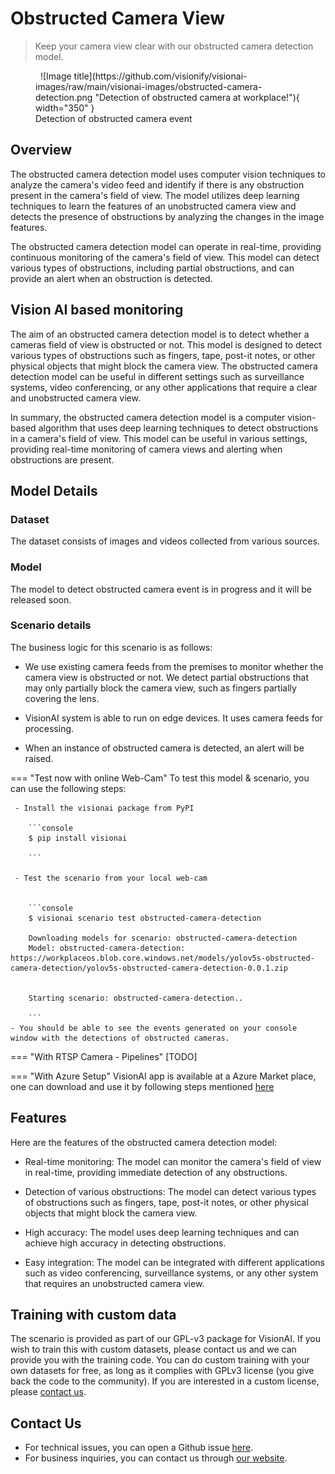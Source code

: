 # **Obstructed Camera View**

> Keep your camera view clear with our obstructed camera detection model.

<figure markdown>
  ![Image title](https://github.com/visionify/visionai-images/raw/main/visionai-images/obstructed-camera-detection.png "Detection of obstructed camera at workplace!"){ width="350" }<figcaption>Detection of obstructed camera event</figcaption>
</figure>

## Overview

The obstructed camera detection model uses computer vision techniques to analyze the camera's video feed and identify if there is any obstruction present in the camera's field of view. The model utilizes deep learning techniques to learn the features of an unobstructed camera view and detects the presence of obstructions by analyzing the changes in the image features.

The obstructed camera detection model can operate in real-time, providing continuous monitoring of the camera's field of view. This model can detect various types of obstructions, including partial obstructions, and can provide an alert when an obstruction is detected.


## Vision AI based monitoring

The aim of an obstructed camera detection model is to detect whether a cameras field of view is obstructed or not. This model is designed to detect various types of obstructions such as fingers, tape, post-it notes, or other physical objects that might block the camera view. The obstructed camera detection model can be useful in different settings such as surveillance systems, video conferencing, or any other applications that require a clear and unobstructed camera view.

In summary, the obstructed camera detection model is a computer vision-based algorithm that uses deep learning techniques to detect obstructions in a camera's field of view. This model can be useful in various settings, providing real-time monitoring of camera views and alerting when obstructions are present.

## Model Details

### Dataset

The dataset consists of images and videos collected from various sources. 

### Model
The model to detect obstructed camera event is in progress and it will be released soon. 

### Scenario details

The business logic for this scenario is as follows:

- We use existing camera feeds from the premises to monitor whether the camera view is obstructed or not. We detect partial obstructions that may only partially block the camera view, such as fingers partially covering the lens. 

- VisionAI system is able to run on edge devices. It uses camera feeds for processing.

- When an instance of obstructed camera is detected, an alert will be raised.

=== "Test now with online Web-Cam"
     To test this model & scenario, you can use the following steps:

     - Install the visionai package from PyPI
     
        ```console
        $ pip install visionai
        
        ```
     
     - Test the scenario from your local web-cam
     

        ```console
        $ visionai scenario test obstructed-camera-detection

        Downloading models for scenario: obstructed-camera-detection
        Model: obstructed-camera-detection: https://workplaceos.blob.core.windows.net/models/yolov5s-obstructed-camera-detection/yolov5s-obstructed-camera-detection-0.0.1.zip
        

        Starting scenario: obstructed-camera-detection..

        ```
    - You should be able to see the events generated on your console window with the detections of obstructed cameras.

=== "With RTSP Camera - Pipelines"
     [TODO]
 
=== "With Azure Setup"
     VisionAI app is available at a Azure Market place, one can download and use it by following steps mentioned [here](../overview/azure-managed-app.md)



## Features

Here are the features of the obstructed camera detection model:

- Real-time monitoring: The model can monitor the camera's field of view in real-time, providing immediate detection of any obstructions.

- Detection of various obstructions: The model can detect various types of obstructions such as fingers, tape, post-it notes, or other physical objects that might block the camera view.

- High accuracy: The model uses deep learning techniques and can achieve high accuracy in detecting obstructions.

- Easy integration: The model can be integrated with different applications such as video conferencing, surveillance systems, or any other system that requires an unobstructed camera view.



## Training with custom data

The scenario is provided as part of our GPL-v3 package for VisionAI. If you wish to train this with custom datasets, please contact us and we can provide you with the training code. You can do custom training with your own datasets for free, as long as it complies with GPLv3 license (you give back the code to the community). If you are interested in a custom license, please [contact us](../company/contact.md).


## Contact Us

- For technical issues, you can open a Github issue [here](https://github.com/visionify/visionai).
- For business inquiries, you can contact us through [our website](https://visionify.ai/contact).
